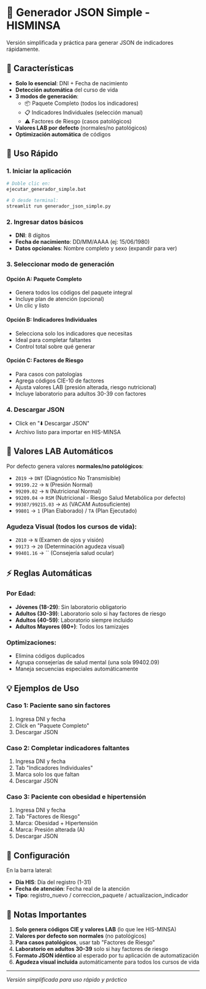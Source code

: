 # 🏥 Generador JSON Simple - HISMINSA

Versión simplificada y práctica para generar JSON de indicadores rápidamente.

## 🚀 Características

- **Solo lo esencial**: DNI + Fecha de nacimiento
- **Detección automática** del curso de vida
- **3 modos de generación**:
  - 📦 Paquete Completo (todos los indicadores)
  - 📋 Indicadores Individuales (selección manual)
  - ⚠️ Factores de Riesgo (casos patológicos)
- **Valores LAB por defecto** (normales/no patológicos)
- **Optimización automática** de códigos

## 📝 Uso Rápido

### 1. Iniciar la aplicación
```bash
# Doble clic en:
ejecutar_generador_simple.bat

# O desde terminal:
streamlit run generador_json_simple.py
```

### 2. Ingresar datos básicos
- **DNI**: 8 dígitos
- **Fecha de nacimiento**: DD/MM/AAAA (ej: 15/06/1980)
- **Datos opcionales**: Nombre completo y sexo (expandir para ver)

### 3. Seleccionar modo de generación

#### Opción A: Paquete Completo
- Genera todos los códigos del paquete integral
- Incluye plan de atención (opcional)
- Un clic y listo

#### Opción B: Indicadores Individuales
- Selecciona solo los indicadores que necesitas
- Ideal para completar faltantes
- Control total sobre qué generar

#### Opción C: Factores de Riesgo
- Para casos con patologías
- Agrega códigos CIE-10 de factores
- Ajusta valores LAB (presión alterada, riesgo nutricional)
- Incluye laboratorio para adultos 30-39 con factores

### 4. Descargar JSON
- Click en "⬇️ Descargar JSON"
- Archivo listo para importar en HIS-MINSA

## 🎯 Valores LAB Automáticos

Por defecto genera valores **normales/no patológicos**:
- `Z019` → `DNT` (Diagnóstico No Transmisible)
- `99199.22` → `N` (Presión Normal)
- `99209.02` → `N` (Nutricional Normal)
- `99209.04` → `RSM` (Nutricional - Riesgo Salud Metabólica por defecto)
- `99387/99215.03` → `AS` (VACAM Autosuficiente)
- `99801` → `1` (Plan Elaborado) / `TA` (Plan Ejecutado)

### Agudeza Visual (todos los cursos de vida):
- `Z010` → `N` (Examen de ojos y visión)
- `99173` → `20` (Determinación agudeza visual)
- `99401.16` → `` (Consejería salud ocular)

## ⚡ Reglas Automáticas

### Por Edad:
- **Jóvenes (18-29)**: Sin laboratorio obligatorio
- **Adultos (30-39)**: Laboratorio solo si hay factores de riesgo
- **Adultos (40-59)**: Laboratorio siempre incluido
- **Adultos Mayores (60+)**: Todos los tamizajes

### Optimizaciones:
- Elimina códigos duplicados
- Agrupa consejerías de salud mental (una sola 99402.09)
- Maneja secuencias especiales automáticamente

## 💡 Ejemplos de Uso

### Caso 1: Paciente sano sin factores
1. Ingresa DNI y fecha
2. Click en "Paquete Completo"
3. Descargar JSON

### Caso 2: Completar indicadores faltantes
1. Ingresa DNI y fecha
2. Tab "Indicadores Individuales"
3. Marca solo los que faltan
4. Descargar JSON

### Caso 3: Paciente con obesidad e hipertensión
1. Ingresa DNI y fecha
2. Tab "Factores de Riesgo"
3. Marca: Obesidad + Hipertensión
4. Marca: Presión alterada (A)
5. Descargar JSON

## 🔧 Configuración

En la barra lateral:
- **Día HIS**: Día del registro (1-31)
- **Fecha de atención**: Fecha real de la atención
- **Tipo**: registro_nuevo / correccion_paquete / actualizacion_indicador

## 📌 Notas Importantes

1. **Solo genera códigos CIE y valores LAB** (lo que lee HIS-MINSA)
2. **Valores por defecto son normales** (no patológicos)
3. **Para casos patológicos**, usar tab "Factores de Riesgo"
4. **Laboratorio en adultos 30-39** solo si hay factores de riesgo
5. **Formato JSON idéntico** al esperado por tu aplicación de automatización
6. **Agudeza visual incluida** automáticamente para todos los cursos de vida

---

*Versión simplificada para uso rápido y práctico*